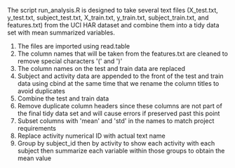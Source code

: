 The script run_analysis.R is designed to take several text files (X_test.txt, y_test.txt, subject_test.txt, X_train.txt, y_train.txt, subject_train.txt, and features.txt) from the UCI HAR dataset and combine them into a tidy data set with mean summarized variables.

1. The files are imported using read.table
2. The column names that will be taken from the features.txt are cleaned to remove special characters '(' and ')'
3. The column names on the test and train data are replaced
4. Subject and activity data are appended to the front of the test and train data using cbind at the same time that we rename the column titles to avoid duplicates
5. Combine the test and train data
6. Remove duplicate column headers since these columns are not part of the final tidy data set and will cause errors if preserved past this point
7. Subset columns with 'mean' and 'std' in the names to match project requirements
8. Replace activity numerical ID with actual text name
9. Group by subject_id then by activity to show each activity with each subject then summarize each variable within those groups to obtain the mean value